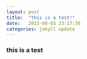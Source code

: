 ```yaml
---
layout: post
title:  "this is a test!"
date:   2015-08-03 23:17:36
categories: jekyll update
---
```

### this is a test
